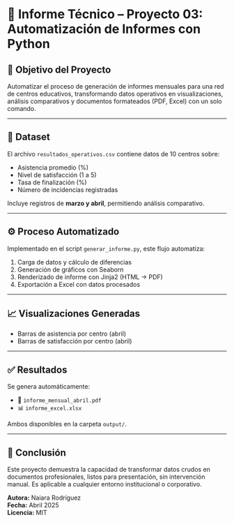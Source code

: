 # 📄 Informe Técnico – Proyecto 03: Automatización de Informes con Python

## 🎯 Objetivo del Proyecto

Automatizar el proceso de generación de informes mensuales para una red de centros educativos, transformando datos operativos en visualizaciones, análisis comparativos y documentos formateados (PDF, Excel) con un solo comando.

---

## 🧾 Dataset

El archivo `resultados_operativos.csv` contiene datos de 10 centros sobre:

- Asistencia promedio (%)
- Nivel de satisfacción (1 a 5)
- Tasa de finalización (%)
- Número de incidencias registradas

Incluye registros de **marzo y abril**, permitiendo análisis comparativo.

---

## ⚙️ Proceso Automatizado

Implementado en el script `generar_informe.py`, este flujo automatiza:

1. Carga de datos y cálculo de diferencias
2. Generación de gráficos con Seaborn
3. Renderizado de informe con Jinja2 (HTML → PDF)
4. Exportación a Excel con datos procesados

---

## 📈 Visualizaciones Generadas

- Barras de asistencia por centro (abril)
- Barras de satisfacción por centro (abril)

---

## ✅ Resultados

Se genera automáticamente:

- 📄 `informe_mensual_abril.pdf`
- 📊 `informe_excel.xlsx`

Ambos disponibles en la carpeta `output/`.

---

## 🧠 Conclusión

Este proyecto demuestra la capacidad de transformar datos crudos en documentos profesionales, listos para presentación, sin intervención manual. Es aplicable a cualquier entorno institucional o corporativo.

**Autora:** Naiara Rodríguez  
**Fecha:** Abril 2025  
**Licencia:** MIT
